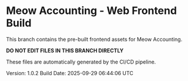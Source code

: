 # Meow Accounting - Web Frontend Build

This branch contains the pre-built frontend assets for Meow Accounting.

**DO NOT EDIT FILES IN THIS BRANCH DIRECTLY**

These files are automatically generated by the CI/CD pipeline.

Version: 1.0.2
Build Date: 2025-09-29 06:44:06 UTC
